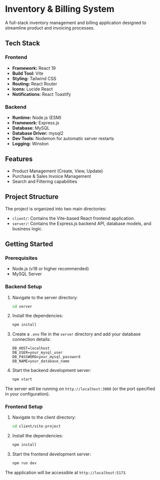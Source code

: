 # Inventory & Billing System

A full-stack inventory management and billing application designed to streamline product and invoicing processes.

## Tech Stack

### Frontend
- **Framework:** React 19
- **Build Tool:** Vite
- **Styling:** Tailwind CSS
- **Routing:** React Router
- **Icons:** Lucide React
- **Notifications:** React Toastify

### Backend
- **Runtime:** Node.js (ESM)
- **Framework:** Express.js
- **Database:** MySQL
- **Database Driver:** mysql2
- **Dev Tools:** Nodemon for automatic server restarts
- **Logging:** Winston

## Features
- Product Management (Create, View, Update)
- Purchase & Sales Invoice Management
- Search and Filtering capabilities

## Project Structure
The project is organized into two main directories:
- `client/`: Contains the Vite-based React frontend application.
- `server/`: Contains the Express.js backend API, database models, and business logic.

## Getting Started

### Prerequisites
- Node.js (v18 or higher recommended)
- MySQL Server

### Backend Setup
1. Navigate to the server directory:
   ```sh
   cd server
   ```
2. Install the dependencies:
   ```sh
   npm install
   ```
3. Create a `.env` file in the `server` directory and add your database connection details:
   ```
   DB_HOST=localhost
   DB_USER=your_mysql_user
   DB_PASSWORD=your_mysql_password
   DB_NAME=your_database_name
   ```
4. Start the backend development server:
   ```sh
   npm start
   ```
The server will be running on `http://localhost:3000` (or the port specified in your configuration).

### Frontend Setup
1. Navigate to the client directory:
   ```sh
   cd client/vite-project
   ```
2. Install the dependencies:
   ```sh
   npm install
   ```
3. Start the frontend development server:
   ```sh
   npm run dev
   ```
The application will be accessible at `http://localhost:5173`.